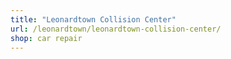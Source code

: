 ```yaml
---
title: "Leonardtown Collision Center"
url: /leonardtown/leonardtown-collision-center/
shop: car repair
---
```

